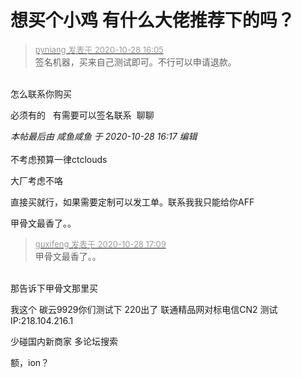 # 想买个小鸡 有什么大佬推荐下的吗？


<div class="quote"><blockquote><font size="2"><a href="https://www.hostloc.com/forum.php?mod=redirect&amp;goto=findpost&amp;pid=9364530&amp;ptid=759433" target="_blank"><font color="#999999">pyniang 发表于 2020-10-28 16:05</font></a></font><br />
签名机器，买来自己测试即可。不行可以申请退款。</blockquote></div><br />
怎么联系你购买

必须有的&nbsp; &nbsp;有需要可以签名联系&nbsp;&nbsp;聊聊

<i class="pstatus"> 本帖最后由 咸鱼咸鱼 于 2020-10-28 16:17 编辑 </i><br />
<br />
不考虑预算一律ctclouds

大厂考虑不咯

直接买就行，如果需要定制可以发工单。联系我我只能给你AFF

甲骨文最香了。。

<div class="quote"><blockquote><font size="2"><a href="https://www.hostloc.com/forum.php?mod=redirect&amp;goto=findpost&amp;pid=9364974&amp;ptid=759433" target="_blank"><font color="#999999">guxifeng 发表于 2020-10-28 17:09</font></a></font><br />
甲骨文最香了。。</blockquote></div><br />
那告诉下甲骨文那里买

我这个 碳云9929你们测试下 220出了 联通精品网对标电信CN2 测试IP:218.104.216.1

少碰国内新商家 多论坛搜索

额，ion？
